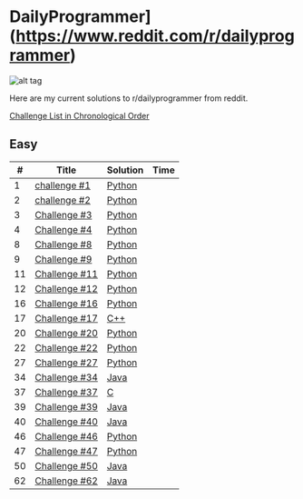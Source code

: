 # DailyProgrammer](https://www.reddit.com/r/dailyprogrammer)

![alt tag](http://infocreeds.com/wp-content/uploads/2016/04/top-10-coding-challanges-websites-DailyProgrammer.jpg)

Here are my current solutions to r/dailyprogrammer from reddit.

[Challenge List in Chronological Order](https://www.reddit.com/r/dailyprogrammer/wiki/challenges)

## Easy
| #| Title| Solution| Time|
|---|---|---|---|
| 1 | [challenge #1](https://www.reddit.com/r/dailyprogrammer/comments/pih8x/easy_challenge_1/)  | [Python](https://github.com/joshvocal/dailyprogrammer/blob/master/Easy/Python/challenge1.py)   |   |
| 2| [challenge #2](https://www.reddit.com/r/dailyprogrammer/comments/pjbj8/easy_challenge_2/)| [Python](https://github.com/joshvocal/dailyprogrammer/blob/master/Easy/Python/challenge2.py)|   |
| 3| [Challenge #3](https://www.reddit.com/r/dailyprogrammer/comments/pkw2m/2112012_challenge_3_easy/)| [Python](https://github.com/joshvocal/dailyprogrammer/blob/master/Easy/Python/challenge3.py)|   |
| 4| [Challenge #4](https://www.reddit.com/r/dailyprogrammer/comments/pm6oj/2122012_challenge_4_easy/)| [Python](https://github.com/joshvocal/dailyprogrammer/blob/master/Easy/Python/challenge4.py)|   |
| 8| [Challenge #8](https://www.reddit.com/r/dailyprogrammer/comments/pserp/2162012_challenge_8_easy/)| [Python](https://github.com/joshvocal/dailyprogrammer/blob/master/Easy/Python/challenge8.py)| |
| 9| [Challenge #9](https://www.reddit.com/r/dailyprogrammer/comments/pu1rf/2172012_challenge_9_easy/)| [Python](https://github.com/joshvocal/dailyprogrammer/blob/master/Easy/Python/challenge9.py)| |
| 11| [Challenge #11](https://www.reddit.com/r/dailyprogrammer/comments/pwons/2192012_challenge_11_easy/)| [Python](https://github.com/joshvocal/dailyprogrammer/blob/master/Easy/Python/challenge11.py)|   |
| 12| [Challenge #12](https://www.reddit.com/r/dailyprogrammer/comments/pxs2x/2202012_challenge_12_easy/)| [Python](https://github.com/joshvocal/dailyprogrammer/blob/master/Easy/Python/challenge12.py)|   |
| 16| [Challenge #16](https://www.reddit.com/r/dailyprogrammer/comments/q8aom/2272012_challenge_16_easy/)| [Python](https://github.com/joshvocal/dailyprogrammer/blob/master/Easy/Python/challenge16.py)|   |
| 17| [Challenge #17](https://www.reddit.com/r/dailyprogrammer/comments/qheeu/342012_challenge_17_easy/)| [C++](https://github.com/joshvocal/dailyprogrammer/blob/master/Easy/C%2B%2B/challenge17.cpp)|   |
| 20| [Challenge #20](https://www.reddit.com/r/dailyprogrammer/comments/qnkro/382012_challenge_20_easy/)| [Python](https://github.com/joshvocal/dailyprogrammer/blob/master/Easy/Python/challenge20.py)|   |
| 22| [Challenge #22](https://www.reddit.com/r/dailyprogrammer/comments/qr0hg/3102012_challenge_22_easy/)| [Python](https://github.com/joshvocal/dailyprogrammer/blob/master/Easy/Python/challenge22.py)|   |
| 27| [Challenge #27](https://www.reddit.com/r/dailyprogrammer/comments/r0r3h/3172012_challenge_27_easy/)| [Python](https://github.com/joshvocal/dailyprogrammer/blob/master/Easy/Python/challenge27.py)|   |
| 34| [Challenge #34](https://www.reddit.com/r/dailyprogrammer/comments/rmmn8/3312012_challenge_34_easy/)| [Java](https://github.com/joshvocal/dailyprogrammer/blob/master/Easy/Java/challenge34.java)|   |
| 37| [Challenge #37](https://www.reddit.com/r/dailyprogrammer/comments/rzdwq/482012_challenge_37_easy/)| [C](https://github.com/joshvocal/dailyprogrammer/blob/master/Easy/C/challenge37.c)|   |
| 39| [Challenge #39](https://www.reddit.com/r/dailyprogrammer/comments/s6bas/4122012_challenge_39_easy/)| [Java](https://github.com/joshvocal/dailyprogrammer/blob/master/Easy/Java/challenge39.java)|   |
| 40| [Challenge #40](https://www.reddit.com/r/dailyprogrammer/comments/schtf/4162012_challenge_40_easy/)| [Java](https://github.com/joshvocal/dailyprogrammer/blob/master/Easy/Java/challenge40.java)|   |
| 46| [Challenge #46](https://www.reddit.com/r/dailyprogrammer/comments/szz5y/4302012_challenge_46_easy/)| [Python](https://github.com/joshvocal/dailyprogrammer/blob/master/Easy/Python/challenge46.py)|   |
| 47| [Challenge #47](https://www.reddit.com/r/dailyprogrammer/comments/t33vi/522012_challenge_47_easy/)| [Python](https://github.com/joshvocal/dailyprogrammer/blob/master/Easy/Python/challenge47.py)|   |
| 50|[Challenge #50](https://www.reddit.com/r/dailyprogrammer/comments/teua8/592012_challenge_50_easy/)| [Java](https://github.com/joshvocal/dailyprogrammer/blob/master/Easy/Java/challenge50.java)| |
| 62| [Challenge #62](https://www.reddit.com/r/dailyprogrammer/comments/urqcx/682012_challenge_62_easy/)| [Java](https://github.com/joshvocal/dailyprogrammer/blob/master/Easy/Java/challenge62.java)|   |
